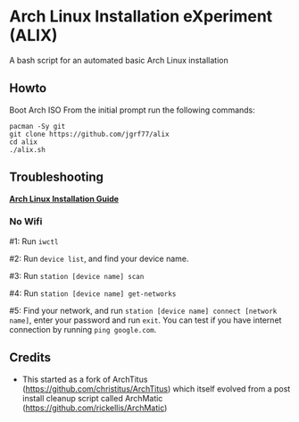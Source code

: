# Arch Linux Installation eXperiment (ALIX)

A bash script for an automated basic Arch Linux installation

## Howto
Boot Arch ISO
From the initial prompt run the following commands:

```
pacman -Sy git
git clone https://github.com/jgrf77/alix
cd alix
./alix.sh
```

## Troubleshooting

__[Arch Linux Installation Guide](https://github.com/rickellis/Arch-Linux-Install-Guide)__

### No Wifi

#1: Run `iwctl`

#2: Run `device list`, and find your device name.

#3: Run `station [device name] scan`

#4: Run `station [device name] get-networks`

#5: Find your network, and run `station [device name] connect [network name]`, enter your password and run `exit`. You can test if you have internet connection by running `ping google.com`. 

## Credits

- This started as a fork of ArchTitus (https://github.com/christitus/ArchTitus) which itself evolved from a post install cleanup script called ArchMatic (https://github.com/rickellis/ArchMatic)
